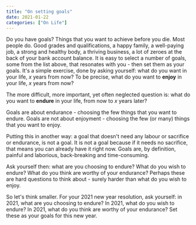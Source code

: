 ```yaml
---
title: "On setting goals"
date: 2021-01-22
categories: ["On Life"]
---
```


Do you have goals? Things that you want to achieve before you die. Most people do. Good grades and qualifications, a happy family, a well-paying job, a strong and healthy body, a thriving business, a lot of zeroes at the back of your bank account balance. It is easy to select a number of goals, some from the list above, that resonates with you - then set them as your goals. It's a simple exercise, done by asking yourself: what do you want in your life, *x* years from now? To be precise, what do you want to **enjoy** in your life, *x* years from now?

The more difficult, more important, yet often neglected question is: what do you want to **endure** in your life, from now to *x* years later?

Goals are about endurance - choosing the few things that you want to endure. Goals are not about enjoyment - choosing the few (or many) things that you want to enjoy.

Putting this in another way: a goal that doesn't need any labour or sacrifice or endurance, is not a goal. It is not a goal because if it needs no sacrifice, that means you can already have it right now. Goals are, by definition, painful and laborious,  back-breaking and time-consuming.

Ask yourself then: what are you choosing to endure? What do you wish to endure? What do you think are worthy of your endurance? Perhaps these are hard questions to think about - surely harder than what do you wish to enjoy.

So let's think smaller. For your 2021 new year resolution, ask yourself: in 2021, what are you choosing to endure? In 2021, what do you wish to endure? In 2021, what do you think are worthy of your endurance? Set these as your goals for this new year.